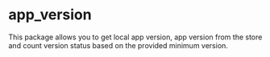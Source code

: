 # app_version

This package allows you to get local app version, app version from the store and
count version status based on the provided minimum version.
